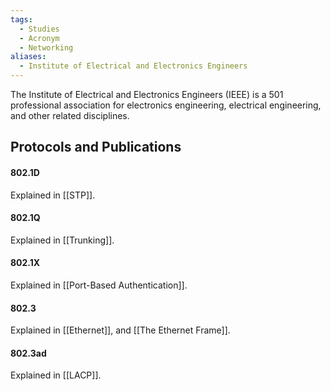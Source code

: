 ```yaml
---
tags:
  - Studies
  - Acronym
  - Networking
aliases:
  - Institute of Electrical and Electronics Engineers
---
```

The Institute of Electrical and Electronics Engineers (IEEE) is a 501 professional association for electronics engineering, electrical engineering, and other related disciplines.

## Protocols and Publications

#### 802.1D
Explained in [[STP]].
#### 802.1Q
Explained in [[Trunking]].
#### 802.1X
Explained in [[Port-Based Authentication]].
#### 802.3
Explained in [[Ethernet]], and [[The Ethernet Frame]].

#### 802.3ad

Explained in [[LACP]].